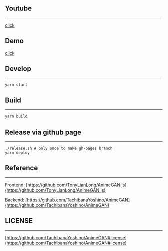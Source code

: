 
## Youtube
---

[click](future_work)

## Demo

[click](https://coolseaweed.github.io/AnimeGAN-js/)

## Develop
---
```
yarn start
```

## Build
---
```
yarn build
```

## Release via github page
---
```
./release.sh # only once to make gh-pages branch
yarn deploy
```

## Reference
---
Frontend: [https://github.com/TonyLianLong/AnimeGAN.js](https://github.com/TonyLianLong/AnimeGAN.js)

Backend: [https://github.com/TachibanaYoshino/AnimeGAN](https://github.com/TachibanaYoshino/AnimeGAN)

## LICENSE
---

[https://github.com/TachibanaYoshino/AnimeGAN#license](https://github.com/TachibanaYoshino/AnimeGAN#license)